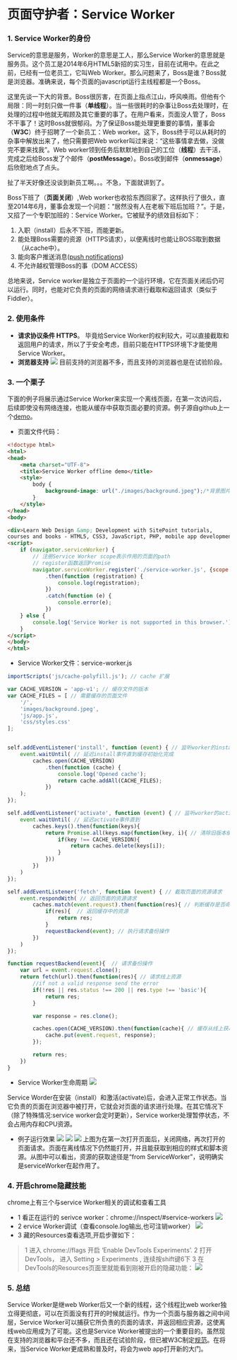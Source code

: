 <!--TAG javascript,service worker /TAG-->
<!--DESC service worker 简介 /DESC-->
# 页面守护者：Service Worker

### 1. Service Worker的身份
Service的意思是服务，Worker的意思是工人，那么Service Worker的意思就是服务员。这个员工是2014年6月HTML5新招的实习生，目前在试用中。在此之前，已经有一位老员工，它叫Web Worker。那么问题来了，Boss是谁？Boss就是浏览器。准确来说，每个页面的javascript运行主线程都是一个Boss。

这里先谈一下大的背景。Boss很厉害，在页面上指点江山，呼风唤雨。但他有个局限：同一时刻只做一件事（**单线程**）。当一些很耗时的杂事让Boss去处理时，在处理的过程中他就无暇顾及其它重要的事了。在用户看来，页面没人管了，Boss不干事了！这时Boss就很郁闷。为了保证Boss能处理更重要的事情，董事会（**W3C**）终于招聘了一个新员工：Web worker。这下，Boss终于可以从耗时的杂事中解放出来了，他只需要把Web worker叫过来说：“这些事情拿去做，没做完不要来找我”。Web worker领到任务后默默地到自己的工位（**线程**）去干活，完成之后给Boss发了个邮件（**postMessage**）。Boss收到邮件（**onmessage**）后欣慰地点了点头。

扯了半天好像还没谈到新员工啊。。。不急，下面就讲到了。

  Boss下班了（**页面关闭**）,Web worker也收拾东西回家了。这样执行了很久，直至2014年6月，董事会发现一个问题：“居然没有人在老板下班后加班？”。于是，又招了一个专职加班的：Service Worker。它被赋予的绩效目标如下：
  1. 入职（install）后永不下班，而能更新。
  2. 能处理Boss需要的资源（HTTPS请求），以便离线时也能让BOSS取到数据（从cache中）。
  3. 能向客户推送消息([push notifications](https://developers.google.com/web/updates/2015/03/push-notifications-on-the-open-web))
  4. 不允许越权管理Boss的事（DOM ACCESS）

总地来说，Service worker是独立于页面的一个运行环境，它在页面关闭后仍可以运行。同时，也能对它负责的页面的网络请求进行截取和返回请求（类似于Fiddler）。

### 2.  使用条件
* **请求协议条件 HTTPS**。
毕竟给Service Worker的权利较大，可以直接截取和返回用户的请求，所以了于安全考虑，目前只能在HTTPS环境下才能使用Service Worker。
* **浏览器支持**
![](http://7tszky.com1.z0.glb.clouddn.com/FojkDD5GjXj0DFQVx_YWvHXrcTcs)
目前支持的浏览器不多，而且支持的浏览器也是在试验阶段。
### 3. 一个栗子
下面的例子将展示通过Service Worker来实现一个离线页面，在第一次访问后，后续即使没有网络连接，也能从缓存中获取页面必要的资源。例子源自github上一个[demo](https://github.com/sitepoint-editors/serviceworker-offline-demo)。
* 页面文件代码：

``` html
<!doctype html>
<html>
<head>
    <meta charset="UTF-8">
    <title>Service Worker offline demo</title>
    <style>
    	body {
        	background-image: url("./images/background.jpeg");/*背景图片*/
        }
    </style>
</head>
<body>

<div>Learn Web Design &amp; Development with SitePoint tutorials,
courses and books - HTML5, CSS3, JavaScript, PHP, mobile app development, Responsive Web Design</div>
<script>
    if (navigator.serviceWorker) {
    	// 注册Service Worker scope表示作用的页面的path
        // register函数返回Promise
        navigator.serviceWorker.register('./service-worker.js', {scope: './'})
            .then(function (registration) {
                console.log(registration);
            })
            .catch(function (e) {
                console.error(e);
            })
    } else {
        console.log('Service Worker is not supported in this browser.')
    }
</script>
</body>
</html>
```

* Service Worker文件：service-worker.js

``` javascript
importScripts('js/cache-polyfill.js'); // cache 扩展

var CACHE_VERSION = 'app-v1'; // 缓存文件的版本
var CACHE_FILES = [ // 需要缓存的页面文件
    '/',
    'images/background.jpeg',
    'js/app.js',
    'css/styles.css'
];


self.addEventListener('install', function (event) { // 监听worker的install事件
    event.waitUntil( // 延迟install事件直到缓存初始化完成
        caches.open(CACHE_VERSION)
            .then(function (cache) {
                console.log('Opened cache');
                return cache.addAll(CACHE_FILES);
            })
    );
});

self.addEventListener('activate', function (event) { // 监听worker的activate事件
    event.waitUntil( // 延迟activate事件直到
        caches.keys().then(function(keys){
            return Promise.all(keys.map(function(key, i){ // 清除旧版本缓存
                if(key !== CACHE_VERSION){
                    return caches.delete(keys[i]);
                }
            }))
        })
    )
});

self.addEventListener('fetch', function (event) { // 截取页面的资源请求
    event.respondWith( // 返回页面的资源请求
        caches.match(event.request).then(function(res){ // 判断缓存是否命中
            if(res){  // 返回缓存中的资源
                return res;
            }
            requestBackend(event); // 执行请求备份操作
        })
    )
});

function requestBackend(event){  // 请求备份操作
    var url = event.request.clone();
    return fetch(url).then(function(res){ // 请求线上资源
        //if not a valid response send the error
        if(!res || res.status !== 200 || res.type !== 'basic'){
            return res;
        }

        var response = res.clone();

        caches.open(CACHE_VERSION).then(function(cache){ // 缓存从线上获取的资源
            cache.put(event.request, response);
        });

        return res;
    })
}
```
 * Service Worker生命周期
 ![](http://7tszky.com1.z0.glb.clouddn.com/FnDKaEExj8-US06Q9FqlBBLqx0jz)

 Service Worder在安装（install）和激活(activate)后，会进入正常工作状态。当它负责的页面在浏览器中被打开，它就会对页面的请求进行处理。在其它情况下（除了特殊情况:service worker会定时更新），Service worker处理暂停状态，不会占用内存和CPU资源。

 * 例子运行效果
 ![](http://7tszky.com1.z0.glb.clouddn.com/Fm2n79RxYtAwYqkhLcyNoGBMffYe)
 ![](http://7tszky.com1.z0.glb.clouddn.com/Fq1-gd-lUighGSDteJbJfmE_3mo_)
 ![](http://7tszky.com1.z0.glb.clouddn.com/FkF9Dym12_JUHQZmGnM35SDXboPi)
 上图为在第一次打开页面后，关闭网络，再次打开的页面请求。页面在离线情况下仍然能打开，并且能获取到相应的样式和脚本资源。从图中可以看出，资源的获取途径是“from ServiceWorker”，说明确实是serviceWorker在起作用了。


### 4. 开启chrome隐藏技能
chrome上有三个与service Worker相关的调试和查看工具
* 1 看正在运行的 serivce worker：chrome://inspect/#service-workers
![](http://7tszky.com1.z0.glb.clouddn.com/FjlWGBb8zetbGfbCK3WBniEcceDv)
* 2 ervice Worker调试（查看console.log输出,也可注销worker）
![](http://7tszky.com1.z0.glb.clouddn.com/FlLbyUJtqTE1hQ9_w-4IDTSZzPkd)
* 3 藏的Resources查看选项,开启步骤如下：
>1 进入 chrome://flags 开启 ‘Enable DevTools Experiments’.
>2 打开DevTools， 进入 Setting > Experiments , 连续按shift键6下
>3 在DevTools的Resources页面里就能看到刚被开启的隐藏功能：
>![](http://7tszky.com1.z0.glb.clouddn.com/FqO-kjCeKS5y--L46UP-47rNpm4F)

### 5. 总结
Service Worker是继web Worker后又一个新的线程，这个线程比web worker独立得更彻底，可以在页面没有打开的时候就运行。作为一个页面与服务器之间中间层，Service Worker可以捕获它所负责的页面的请求，并返回相应资源，这使离线web应用成为了可能。这也是Service Worker被提出的一个重要目的。虽然现在支持的浏览器和平台还不多，而且还在试验阶段，但已被W3C制定[规范](http://www.w3.org/TR/service-workers/)。在将来，当Service Worker更成熟和普及时，将会为web app打开新的大门。
